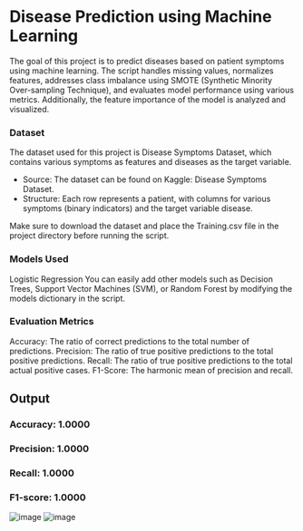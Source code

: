# Disease Prediction using Machine Learning
The goal of this project is to predict diseases based on patient symptoms using machine learning. The script handles missing values, normalizes features, addresses class imbalance using SMOTE (Synthetic Minority Over-sampling Technique), and evaluates model performance using various metrics. Additionally, the feature importance of the model is analyzed and visualized.
### Dataset
The dataset used for this project is Disease Symptoms Dataset, which contains various symptoms as features and diseases as the target variable.

- Source: The dataset can be found on Kaggle: Disease Symptoms Dataset.
- Structure: Each row represents a patient, with columns for various symptoms (binary indicators) and the target variable disease.

Make sure to download the dataset and place the Training.csv file in the project directory before running the script.

### Models Used
Logistic Regression
You can easily add other models such as Decision Trees, Support Vector Machines (SVM), or Random Forest by modifying the models dictionary in the script.

### Evaluation Metrics
Accuracy: The ratio of correct predictions to the total number of predictions.
Precision: The ratio of true positive predictions to the total positive predictions.
Recall: The ratio of true positive predictions to the total actual positive cases.
F1-Score: The harmonic mean of precision and recall.
## Output
### Accuracy: 1.0000
### Precision: 1.0000
### Recall: 1.0000
### F1-score: 1.0000
![image](https://github.com/user-attachments/assets/59884ccf-1788-4e02-85f3-583b69c813a9)
![image](https://github.com/user-attachments/assets/84d225c0-79da-4711-86a1-257e11661152)

